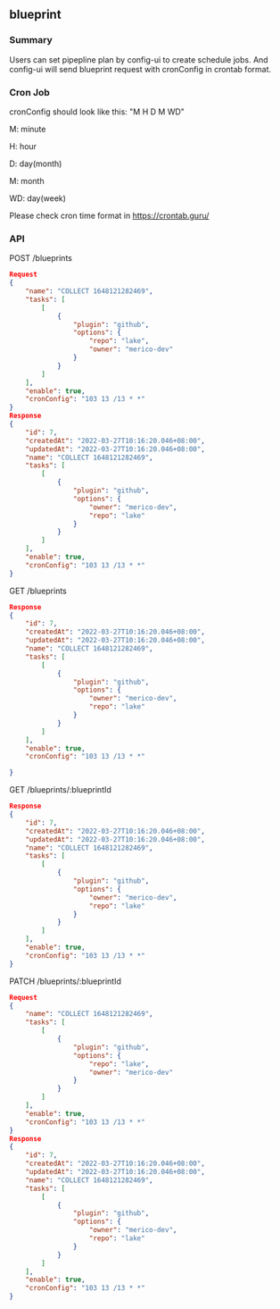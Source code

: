 ## blueprint

### Summary

Users can set pipepline plan by config-ui to create schedule jobs.
And config-ui will send blueprint request with cronConfig in crontab format.

### Cron Job

cronConfig should look like this: "M H D M WD"

M: minute

H: hour

D: day(month)

M: month

WD: day(week)

Please check cron time format in https://crontab.guru/

### API

POST /blueprints

```json
Request
{
	"name": "COLLECT 1648121282469",
	"tasks": [
		[
			{
				"plugin": "github",
				"options": {
					"repo": "lake",
					"owner": "merico-dev"
				}
			}
		]
	],
	"enable": true,
	"cronConfig": "103 13 /13 * *"
}
Response
{
	"id": 7,
	"createdAt": "2022-03-27T10:16:20.046+08:00",
	"updatedAt": "2022-03-27T10:16:20.046+08:00",
	"name": "COLLECT 1648121282469",
	"tasks": [
		[
			{
				"plugin": "github",
				"options": {
					"owner": "merico-dev",
					"repo": "lake"
				}
			}
		]
	],
	"enable": true,
	"cronConfig": "103 13 /13 * *"
}
```

GET /blueprints

```json
Response
{
	"id": 7,
	"createdAt": "2022-03-27T10:16:20.046+08:00",
	"updatedAt": "2022-03-27T10:16:20.046+08:00",
	"name": "COLLECT 1648121282469",
	"tasks": [
		[
			{
				"plugin": "github",
				"options": {
					"owner": "merico-dev",
					"repo": "lake"
				}
			}
		]
	],
	"enable": true,
	"cronConfig": "103 13 /13 * *"

}
```

GET /blueprints/:blueprintId

```json
Response
{
	"id": 7,
	"createdAt": "2022-03-27T10:16:20.046+08:00",
	"updatedAt": "2022-03-27T10:16:20.046+08:00",
	"name": "COLLECT 1648121282469",
	"tasks": [
		[
			{
				"plugin": "github",
				"options": {
					"owner": "merico-dev",
					"repo": "lake"
				}
			}
		]
	],
	"enable": true,
	"cronConfig": "103 13 /13 * *"
}
```

PATCH /blueprints/:blueprintId

```json
Request
{
	"name": "COLLECT 1648121282469",
	"tasks": [
		[
			{
				"plugin": "github",
				"options": {
					"repo": "lake",
					"owner": "merico-dev"
				}
			}
		]
	],
	"enable": true,
	"cronConfig": "103 13 /13 * *"
}
Response
{
	"id": 7,
	"createdAt": "2022-03-27T10:16:20.046+08:00",
	"updatedAt": "2022-03-27T10:16:20.046+08:00",
	"name": "COLLECT 1648121282469",
	"tasks": [
		[
			{
				"plugin": "github",
				"options": {
					"owner": "merico-dev",
					"repo": "lake"
				}
			}
		]
	],
	"enable": true,
	"cronConfig": "103 13 /13 * *"
}
```
